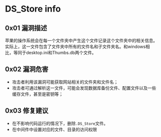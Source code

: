 # DS_Store info

## 0x01 漏洞描述

苹果的操作系统会在每一个文件夹中产生这个文件记录这个文件夹中的相关信息。实际上，这一文件包含了文件夹中所有的文件名和子文件夹名。和windows相比，等同于desktop.ini和Thumbs.db两个文件。

## 0x02 漏洞危害

- 攻击者利用该漏洞可能获取网站相关的文件夹和文件名；
- 攻击者可通过解析这一文件，可能会发现数据库备份文件、配置文件以及一些缓存文件，甚至是密钥等；

## 0x03 修复建议

* 在不影响代码运行的情况下，删除` .DS_Store `文件。
* 在中间件中设置对应的文件、目录的访问权限